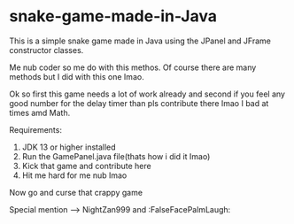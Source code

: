 # snake-game-made-in-Java
This is a simple snake game made in Java using the JPanel and JFrame constructor classes.

Me nub coder so me do with this methos. Of course there are many methods but I did with this one Imao.

Ok so first this game needs a lot of work already and second if you feel any good number for the delay timer than pls contribute there Imao I bad at times amd Math.

Requirements:
1) JDK 13 or higher installed
2) Run the GamePanel.java file(thats how i did it Imao)
3) Kick that game and contribute here
4) Hit me hard for me nub Imao

Now go and curse that crappy game


Special mention --> NightZan999 and :FalseFacePalmLaugh:
